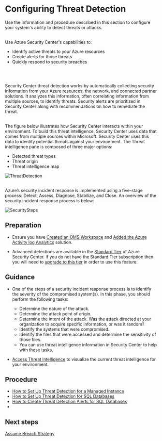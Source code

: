 # Configuring Threat Detection
Use the information and procedure described in this section to configure your system's ability to detect threats or attacks.
<br />
<br />

Use Azure Security Center's capabilities to:  
- Identify active threats to your Azure resources
- Create alerts for those threats 
- Quickly respond to security breaches
<br />
<br />

Security Center threat detection works by automatically collecting security information from your Azure resources, the network, and connected partner solutions. It analyzes this information, often correlating information from multiple sources, to identify threats. Security alerts are prioritized in Security Center along with recommendations on how to remediate the threat.
<br />
<br />

The figure below illustrates how Security Center interacts within your environment. To build this threat intelligence, Security Center uses data that comes from multiple sources within Microsoft. Security Center uses this data to identify potential threats against your environment. The Threat intelligence pane is composed of three major options:

- Detected threat types
- Threat origin
- Threat intelligence map

![ThreatDetection](https://github.com/alvarovitta/Azure-Security/blob/master/images/security-center-detection-capabilities-fig1.png)
<br />
<br />

Azure’s security incident response is implemented using a five-stage process: Detect, Assess, Diagnose, Stabilize, and Close. An overview of the security incident response process is below:

![SecuritySteps](https://github.com/alvarovitta/Azure-Security/blob/master/images/SecuritySteps.PNG)

## Preparation

- Ensure you have [Created an OMS Workspace](https://docs.microsoft.com/en-us/azure/log-analytics/log-analytics-quick-create-workspace) and [Added the Azure Activity log Analytics](https://docs.microsoft.com/en-us/azure/log-analytics/log-analytics-activity#configuration) solution.

- Advanced detections are available in the [Standard Tier](https://docs.microsoft.com/en-us/azure/security-center/security-center-pricing) of Azure Security Center. If you do not have the Standard Tier subscription then you will need to [upgrade to this tier](https://azure.microsoft.com/en-us/pricing/details/security-center/) in order to use this feature.



## Guidance

- One of the steps of a security incident response process is to identify the severity of the compromised system(s). In this phase, you should perform the following tasks:

  - Determine the nature of the attack.
  - Determine the attack point of origin.
  - Determine the intent of the attack. Was the attack directed at your organization to acquire specific information, or was it random?
  - Identify the systems that were compromised.
  - Identify the files that were accessed and determine the sensitivity of those files.
  - You can use threat intelligence information in Security Center to help with these tasks.

- [Access Threat Intelligence](https://docs.microsoft.com/en-us/azure/security-center/security-center-threat-intel#access-the-threat-intelligence) to visualize the current threat intelligence for your environment.


## Procedure

- [How to Set Up Threat Detection for a Managed Instance](https://docs.microsoft.com/en-us/azure/sql-database/sql-database-managed-instance-threat-detection#set-up-threat-detection-for-your-managed-instance-in-the-azure-portal)
- [How to Set Up Threat Detection for SQL Databases](https://docs.microsoft.com/en-us/azure/sql-database/sql-database-threat-detection#set-up-threat-detection-for-your-database-in-the-azure-portal)
- [How to Create Threat Detection Alerts for SQL Databases](https://docs.microsoft.com/en-us/azure/sql-database/sql-database-threat-detection#explore-threat-detection-alerts-for-your-database-in-the-azure-portal)
-

## Next steps
[Assume Breach Strategy](https://github.com/nmcgregor/Azure-Security/blob/master/4.8-Assume-Breach-Strategy.md)
